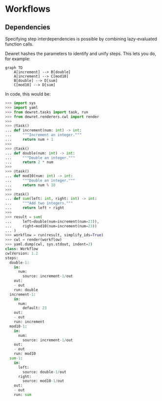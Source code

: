 # Workflows

## Dependencies

Specifying step interdependencies is possible by combining lazy-evaluated function
calls.

Dewret hashes the parameters to identify and unify steps. This lets you do, for example:

```mermaid
graph TD
    A[increment] --> B[double]
    A[increment] --> C[mod10]
    B[double] --> D[sum]
    C[mod10] --> D[sum]
```

In code, this would be:

```python
>>> import sys
>>> import yaml
>>> from dewret.tasks import task, run
>>> from dewret.renderers.cwl import render
>>> 
>>> @task()
... def increment(num: int) -> int:
...     """Increment an integer."""
...     return num + 1
>>> 
>>> @task()
... def double(num: int) -> int:
...     """Double an integer."""
...     return 2 * num
>>> 
>>> @task()
... def mod10(num: int) -> int:
...     """Double an integer."""
...     return num % 10
>>> 
>>> @task()
... def sum(left: int, right: int) -> int:
...     """Add two integers."""
...     return left + right
>>>
>>> result = sum(
...     left=double(num=increment(num=23)),
...     right=mod10(num=increment(num=23))
... )
>>> workflow = run(result, simplify_ids=True)
>>> cwl = render(workflow)
>>> yaml.dump(cwl, sys.stdout, indent=2)
class: Workflow
cwlVersion: 1.2
steps:
  double-1:
    in:
      num:
        source: increment-1/out
    out:
    - out
    run: double
  increment-1:
    in:
      num:
        default: 23
    out:
    - out
    run: increment
  mod10-1:
    in:
      num:
        source: increment-1/out
    out:
    - out
    run: mod10
  sum-1:
    in:
      left:
        source: double-1/out
      right:
        source: mod10-1/out
    out:
    - out
    run: sum

```
